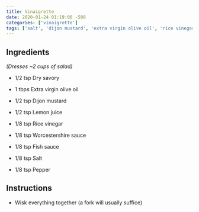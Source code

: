 ```yaml
---
title: Vinaigrette
date: 2020-01-24 01:19:00 -500
categories: ['vinaigrette']
tags: ['salt', 'dijon mustard', 'extra virgin olive oil', 'rice vinegar', 'worcestershire sauce', 'pepper', 'lemon juice', 'fish sauce', 'dry savory']
---
```


## Ingredients

*(Dresses \~2 cups of salad)*

-   1/2 tsp Dry savory
-   1 tbps Extra virgin olive oil
-   1/2 tsp Dijon mustard
-   1/2 tsp Lemon juice
-   1/8 tsp Rice vinegar
-   1/8 tsp Worcestershire sauce
-   1/8 tsp Fish sauce
-   1/8 tsp Salt
-   1/8 tsp Pepper

## Instructions

-   Wisk everything together (a fork will usually suffice)
